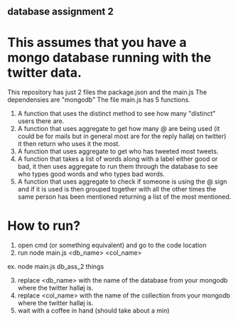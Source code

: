 ## database assignment 2
# This assumes that you have a mongo database running with the twitter data.

This repository has just 2 files the package.json and the main.js
The dependensies are "mongodb"
The file main.js has 5 functions.
1. A function that uses the distinct method to see how many "distinct" users there are.
2. A function that uses aggregate to get how many @ are being used (it could be for mails but in general most are for the reply halløj on twitter)
it then return who uses it the most.
3. A function that uses aggregate to get who has tweeted most tweets.
4. A function that takes a list of words  along with a label either good or bad, it then uses aggregate to run them through the database to see who types good words and who types bad words.
5. A function that uses aggregate to check if someone is using the @ sign and if it is used is then grouped together with all the other times the same person has been mentioned returning a list of the most mentioned.


# How to run?
1. open cmd (or something equivalent) and go to the code location
2. run node main.js <db_name> <col_name> 

ex. node main.js db_ass_2 things

3. replace <db_name> with the name of the database from your mongodb where the twitter halløj is.
4. replace <col_name> with the name of the collection from your mongodb where the twitter halløj is.    
5. wait with a coffee in hand (should take about a min)


